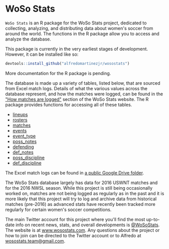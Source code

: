 # WoSo Stats
`WoSo Stats` is an R package for the WoSo Stats project, dedicated to collecting, analyzing, and distributing data about women's soccer from around the world. The functions in the R package allow you to access and analyze the database.

This package is currently in the very earliest stages of development. However, it can be installed like so:
``` r
devtools::install_github("alfredomartinezjr/wosostats")
```

More documentation for the R package is pending.

The database is made up a variety of tables, listed below, that are sourced from Excel match logs. Details of what the various values across the database represent, and how the matches were logged, can be found in the ["How matches are logged"](https://wosostats.com/how-matches-are-logged/) section of the WoSo Stats website. The R package provides functions for accessing all of these tables.
* [lineups](https://wosostats-data-database-public.s3-us-west-1.amazonaws.com/lineups.csv)
* [rosters](https://wosostats-data-database-public.s3-us-west-1.amazonaws.com/rosters.csv)
* [matches](https://wosostats-data-database-public.s3-us-west-1.amazonaws.com/matches.csv)
* [events](https://wosostats-data-database-public.s3-us-west-1.amazonaws.com/events.csv)
* [event_type](https://wosostats-data-database-public.s3-us-west-1.amazonaws.com/event_type.csv)
* [poss_notes](https://wosostats-data-database-public.s3-us-west-1.amazonaws.com/poss_notes.csv)
* [defending](https://wosostats-data-database-public.s3-us-west-1.amazonaws.com/defending.csv)
* [def_notes](https://wosostats-data-database-public.s3-us-west-1.amazonaws.com/def_notes.csv)
* [poss_discipline](https://wosostats-data-database-public.s3-us-west-1.amazonaws.com/poss_discipline.csv)
* [def_discipline](https://wosostats-data-database-public.s3-us-west-1.amazonaws.com/def_discipline.csv)

The Excel match logs can be found in [a public Google Drive folder](https://drive.google.com/drive/folders/13-8Ws14GougTk_FZBv4k-VUCaRyml1hj?usp=sharing). 

The WoSo Stats database largely has data for 2016 USWNT matches and for the 2016 NWSL season. While this project is still being occasionally worked on, matches are not being logged as regularly as in the past and it is more likely that this project will try to log and archive data from historical matches (pre-2016) as advanced stats have recently been tracked more regularly for certain women's soccer competitions.

The main Twitter account for this project where you'll find the most up-to-date info on recent news, stats, and overall developments is [@WoSoStats](https://twitter.com/wosostats). The website is at www.wosostats.com. Any questions about the project or how to join can be directed to the Twitter account or to Alfredo at wosostats.team@gmail.com.
